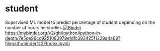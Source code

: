 # student
Supervised ML model to predict percentage of student depending on the number of hours he studies
[![Binder](https://mybinder.org/badge_logo.svg)](https://mybinder.org/v2/gh/student/master)
https://mybinder.org/v2/gh/ipython/ipython-in-depth/7e5ce96cc9251083979efdfc393425f1229a4a68?filepath=binder%2FIndex.ipynb
